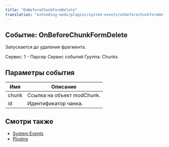 ```yaml
---
title: "OnBeforeChunkFormDelete"
translation: "extending-modx/plugins/system-events/onbeforechunkformdelete"
---
```


## Событие: OnBeforeChunkFormDelete

Запускается до удаления фрагмента.

Сервис: 1 - Парсер Сервис событий
Группа: Chunks

## Параметры события

| Имя   | Описание                   |
| ----- | -------------------------- |
| chunk | Ссылка на объект modChunk. |
| id    | Идентификатор чанка.       |

## Смотри также

- [System Events](extending-modx/plugins/system-events "System Events")
- [Plugins](extending-modx/plugins "Plugins")
